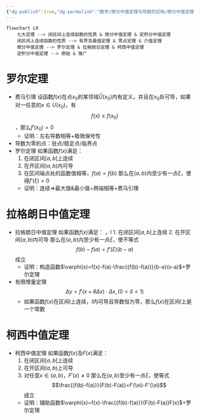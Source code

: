 ```yaml
---
{"dg-publish":true,"dg-permalink":"数学/微分中值定理与导数的应用/微分中值定理","permalink":"/数学/微分中值定理与导数的应用/微分中值定理/","dgHomeLink":true,"dgPassFrontmatter":false}
---
```



```mermaid
flowchart LR
	七大定理 --> 闭区间上连续函数的性质 & 微分中值定理 & 定积分中值定理
	闭区间上连续函数的性质 --> 有界及最值定理 & 零点定理 & 介值定理
	微分中值定理 --> 罗尔定理 & 拉格朗日定理 & 柯西中值定理
	定积分中值定理 --> 原始 & 推广
```
# 罗尔定理
- 费马引理
	设函数$f(x)$在点$x_{0}$的某邻域$\mathring{U}(x_{0})$内有定义，并且在$x_{0}$处可导，如果对一任意的$x\in U(x_{0})$，有$$f(x)\leq f(x_{0})$$，那么$f'(x_{0})=0$
	- 证明：左右导数相等+极限保号性
- 导数为零的点：驻点/稳定点/临界点
- 罗尔定理
	如果函数$f(x)$满足：
	1.  在闭区间$[a,b]$上连续
	2. 在开区间$(a,b)$内可导
	3. 在区间端点处的函数值相等，$f(a)=f(b)$
	那么在$(a,b)$内至少有一点$\xi$，使得$f'({\xi})=0$
	- 证明：连续$\Rightarrow$最大值&最小值+两端相等+费马引理

# 拉格朗日中值定理
- 拉格朗日中值定理
	如果函数$f(x)$满足：
，l	1. 在闭区间$[a,b]$上连续
	2. 在开区间$(a,b)$内可导
	那么在$(a,b)$内至少有一点$\xi$，使不等式$$f(b)-f(a)=f'(\xi)(b-a)$$成立
	- 证明：构造函数$\varphi(x)=f(x)-f(a)-\frac{{f(b)-f(a)}}{b-a}(x-a)$+罗尔定理
- 有限增量定理$$\Delta y=f'(x+\theta\Delta x)\cdot\Delta x,(0<\delta<1)$$
	- 如果函数$f(x)$在区间$I$上连续，$I$内可导且导数恒为零，那么$f(x)$在区间$I$上是一个常数

# 柯西中值定理
- 柯西中值定理
	如果函数$f(x)$及$F(x)$满足：
	1. 在闭区间$[a,b]$上连续
	2. 在开区间$(a,b)$上可导
	3. 对任意$x\in(a,b)$，$F'(x)\neq 0$
	那么在$(a,b)$至少有一点$\xi$，使等式$$\frac{{f(b)-f(a)}}{F(b)-F(a)}=f'(\xi)-F'(\xi)$$成立
	- 证明：辅助函数$\varphi(x)=f(x)-\frac{{f(b)-f(a)}}{F(b)-F(a)}F(x)$+罗尔定理




